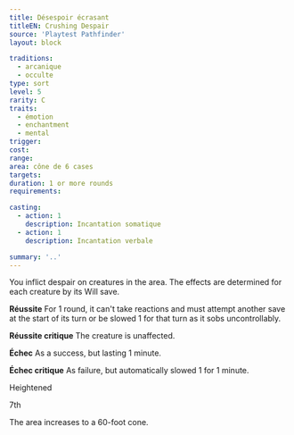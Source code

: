 ```yaml
---
title: Désespoir écrasant
titleEN: Crushing Despair
source: 'Playtest Pathfinder'
layout: block

traditions:
  - arcanique
  - occulte
type: sort
level: 5
rarity: C
traits:
  - émotion
  - enchantment
  - mental
trigger: 
cost: 
range: 
area: cône de 6 cases
targets: 
duration: 1 or more rounds
requirements: 

casting:
  - action: 1
    description: Incantation somatique
  - action: 1
    description: Incantation verbale

summary: '..'
---
```

You inflict despair on creatures in the area. The effects are determined for each creature by its Will save.

**Réussite** For 1 round, it can't take reactions and must attempt another save at the start of its turn or be slowed 1 for that turn as it sobs uncontrollably.

**Réussite critique** The creature is unaffected.

**Échec** As a success, but lasting 1 minute.

**Échec critique** As failure, but automatically slowed 1 for 1 minute.

Heightened

7th

The area increases to a 60-foot cone.